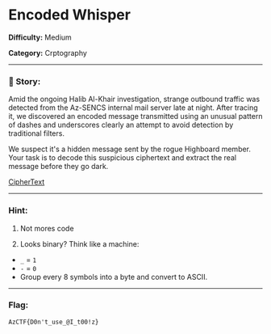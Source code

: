 # Encoded Whisper

**Difficulty:** Medium

**Category:** Crptography

---

### 📜 Story:

Amid the ongoing Halib Al-Khair investigation, strange outbound traffic was detected from the Az-SENCS internal mail server late at night. After tracing it, we discovered an encoded message transmitted using an unusual pattern of dashes and underscores clearly an attempt to avoid detection by traditional filters.

We suspect it's a hidden message sent by the rogue Highboard member. Your task is to decode this suspicious ciphertext and extract the real message before they go dark.

[CipherText](cipher.txt)  

---

### Hint:

1. Not mores code

2. Looks binary? Think like a machine:

* `_` = `1`
* `-` = `0`
* Group every 8 symbols into a byte and convert to ASCII.

---

### Flag:

```text
AzCTF{D0n't_use_@I_t00!z}
```